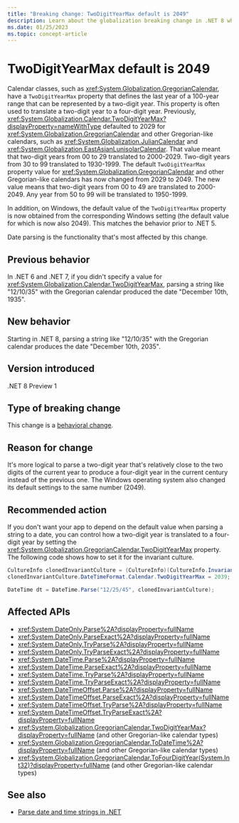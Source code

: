 ```yaml
---
title: "Breaking change: TwoDigitYearMax default is 2049"
description: Learn about the globalization breaking change in .NET 8 where the default value of the TwoDigitYearMax property for Gregorian calendars has changed from 2029 to 2049.
ms.date: 01/25/2023
ms.topic: concept-article
---
```

# TwoDigitYearMax default is 2049

Calendar classes, such as <xref:System.Globalization.GregorianCalendar>, have a `TwoDigitYearMax` property that defines the last year of a 100-year range that can be represented by a two-digit year. This property is often used to translate a two-digit year to a four-digit year. Previously, <xref:System.Globalization.Calendar.TwoDigitYearMax?displayProperty=nameWithType> defaulted to 2029 for <xref:System.Globalization.GregorianCalendar> and other Gregorian-like calendars, such as <xref:System.Globalization.JulianCalendar> and <xref:System.Globalization.EastAsianLunisolarCalendar>. That value meant that two-digit years from 00 to 29 translated to 2000-2029. Two-digit years from 30 to 99 translated to 1930-1999. The default `TwoDigitYearMax` property value for <xref:System.Globalization.GregorianCalendar> and other Gregorian-like calendars has now changed from 2029 to 2049. The new value means that two-digit years from 00 to 49 are translated to 2000-2049. Any year from 50 to 99 will be translated to 1950-1999.

In addition, on Windows, the default value of the `TwoDigitYearMax` property is now obtained from the corresponding Windows setting (the default value for which is now also 2049). This matches the behavior prior to .NET 5.

Date parsing is the functionality that's most affected by this change.

## Previous behavior

In .NET 6 and .NET 7, if you didn't specify a value for <xref:System.Globalization.Calendar.TwoDigitYearMax>, parsing a string like "12/10/35" with the Gregorian calendar produced the date "December 10th, 1935".

## New behavior

Starting in .NET 8, parsing a string like "12/10/35" with the Gregorian calendar produces the date "December 10th, 2035".

## Version introduced

.NET 8 Preview 1

## Type of breaking change

This change is a [behavioral change](../../categories.md#behavioral-change).

## Reason for change

It's more logical to parse a two-digit year that's relatively close to the two digits of the current year to produce a four-digit year in the current century instead of the previous one. The Windows operating system also changed its default settings to the same number (2049).

## Recommended action

If you don't want your app to depend on the default value when parsing a string to a date, you can control how a two-digit year is translated to a four-digit year by setting the <xref:System.Globalization.GregorianCalendar.TwoDigitYearMax> property. The following code shows how to set it for the invariant culture.

```csharp
CultureInfo clonedInvariantCulture = (CultureInfo)(CultureInfo.InvariantCulture.Clone());
clonedInvariantCulture.DateTimeFormat.Calendar.TwoDigitYearMax = 2039; // Use any desired cutoff value.

DateTime dt = DateTime.Parse("12/25/45", clonedInvariantCulture);
```

## Affected APIs

- <xref:System.DateOnly.Parse%2A?displayProperty=fullName>
- <xref:System.DateOnly.ParseExact%2A?displayProperty=fullName>
- <xref:System.DateOnly.TryParse%2A?displayProperty=fullName>
- <xref:System.DateOnly.TryParseExact%2A?displayProperty=fullName>
- <xref:System.DateTime.Parse%2A?displayProperty=fullName>
- <xref:System.DateTime.ParseExact%2A?displayProperty=fullName>
- <xref:System.DateTime.TryParse%2A?displayProperty=fullName>
- <xref:System.DateTime.TryParseExact%2A?displayProperty=fullName>
- <xref:System.DateTimeOffset.Parse%2A?displayProperty=fullName>
- <xref:System.DateTimeOffset.ParseExact%2A?displayProperty=fullName>
- <xref:System.DateTimeOffset.TryParse%2A?displayProperty=fullName>
- <xref:System.DateTimeOffset.TryParseExact%2A?displayProperty=fullName>
- <xref:System.Globalization.GregorianCalendar.TwoDigitYearMax?displayProperty=fullName> (and other Gregorian-like calendar types)
- <xref:System.Globalization.GregorianCalendar.ToDateTime%2A?displayProperty=fullName> (and other Gregorian-like calendar types)
- <xref:System.Globalization.GregorianCalendar.ToFourDigitYear(System.Int32)?displayProperty=fullName> (and other Gregorian-like calendar types)

## See also

- [Parse date and time strings in .NET](../../../../standard/base-types/parsing-datetime.md)
